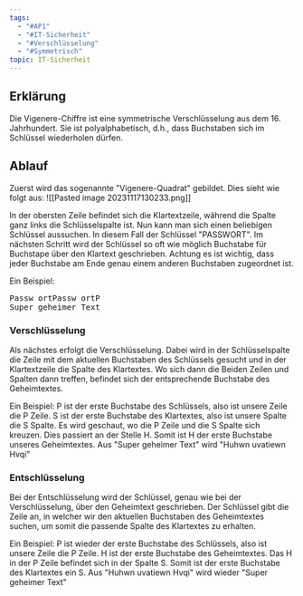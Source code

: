 ```yaml
---
tags:
  - "#AP1"
  - "#IT-Sicherheit"
  - "#Verschlüsselung"
  - "#Symmetrisch"
topic: IT-Sicherheit
---
```

## Erklärung
Die Vigenere-Chiffre ist eine symmetrische Verschlüsselung aus dem 16. Jahrhundert.  Sie ist polyalphabetisch, d.h., dass Buchstaben sich im Schlüssel wiederholen dürfen.
## Ablauf
Zuerst wird das sogenannte "Vigenere-Quadrat" gebildet. Dies sieht wie folgt aus:
![[Pasted image 20231117130233.png]]

In der obersten Zeile befindet sich die Klartextzeile, während die Spalte ganz links die Schlüsselspalte ist.
Nun kann man sich einen beliebigen Schlüssel aussuchen. In diesem Fall der Schlüssel "PASSWORT".
Im nächsten Schritt wird der Schlüssel so oft wie möglich Buchstabe für Buchstape über den Klartext geschrieben.
Achtung es ist wichtig, dass jeder Buchstabe am Ende genau einem anderen Buchstaben zugeordnet ist.

Ein Beispiel:
<div style="font-family: Monospace;">
Passw ortPassw ortP <br>
Super geheimer Text
</div>

### Verschlüsselung
Als nächstes erfolgt die Verschlüsselung. Dabei wird in der Schlüsselspalte die Zeile mit dem aktuellen Buchstaben des Schlüssels gesucht und in der Klartextzeile die Spalte des Klartextes. Wo sich dann die Beiden Zeilen und Spalten dann treffen, befindet sich der entsprechende Buchstabe des Geheimtextes.

Ein Beispiel:
P ist der erste Buchstabe des Schlüssels, also ist unsere Zeile die P Zeile.
S ist der erste Buchstabe des Klartextes, also ist unsere Spalte die S Spalte.
Es wird geschaut, wo die P Zeile und die S Spalte sich kreuzen. Dies passiert an der Stelle H. Somit ist H der erste Buchstabe unseres Geheimtextes.
Aus "Super geheimer Text" wird "Huhwn uvatiewn Hvqi"

### Entschlüsselung
Bei der Entschlüsselung wird der Schlüssel, genau wie bei der Verschlüsselung, über den Geheimtext geschrieben.
Der Schlüssel gibt die Zeile an, in welcher wir den aktuellen Buchstaben des Geheimtextes suchen, um somit die passende Spalte des Klartextes zu erhalten.

Ein Beispiel:
P ist wieder der erste Buchstabe des Schlüssels, also ist unsere Zeile die P Zeile.
H ist der erste Buchstabe des Geheimtextes. Das H in der P Zeile befindet sich in der Spalte S.
Somit ist der erste Buchstabe des Klartextes ein S.
Aus "Huhwn uvatiewn Hvqi" wird wieder "Super geheimer Text"
